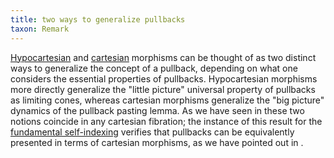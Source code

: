 ```yaml
---
title: two ways to generalize pullbacks
taxon: Remark
---
```


[Hypocartesian](frct-002A) and [cartesian](frct-0001)
morphisms can be thought
of as two distinct ways to generalize the concept of a pullback, depending on
what one considers the essential properties of pullbacks. Hypocartesian
morphisms more directly generalize the "little picture" universal property of
pullbacks as limiting cones, whereas cartesian morphisms generalize the "big
picture" dynamics of the pullback pasting lemma. As we have seen in [](frct-002C) these two notions coincide in any cartesian fibration; the instance of
this result for the [fundamental self-indexing](frct-001X) verifies that
pullbacks can be equivalently presented in terms of cartesian morphisms, as we
have pointed out in [](frct-001Y).
